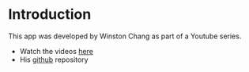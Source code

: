 # Introduction

This app was developed by Winston Chang as part of a Youtube series.

* Watch the videos [here](https://www.youtube.com/watch?v=quvz4xLbW88)
* His [github](https://github.com/wch/shiny-wordle) repository